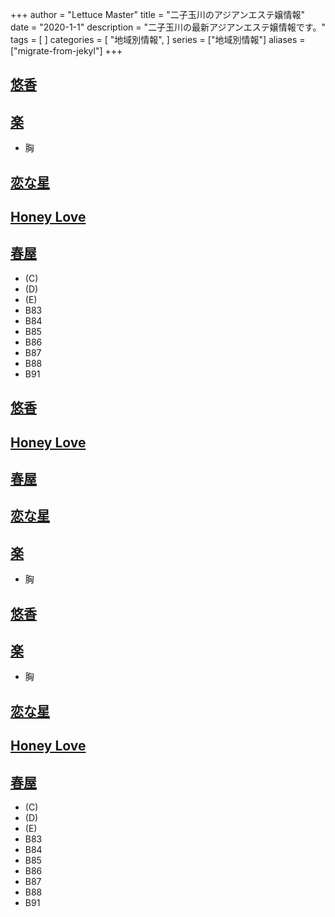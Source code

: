 +++
author = "Lettuce Master"
title = "二子玉川のアジアンエステ嬢情報"
date = "2020-1-1"
description = "二子玉川の最新アジアンエステ嬢情報です。"
tags = [
]
categories = [
    "地域別情報",
]
series = ["地域別情報"]
aliases = ["migrate-from-jekyl"]
+++

## [悠香](http://tennshinonamida.xyz/)
## [楽](http://rk.hccg.work/)
- 胸
## [恋な星](http://koihoshi.agomaj.com/)
## [Honey Love](http://chishituyop.xyz/)
## [春屋](https://haruya.xyz.mn/)
- (C)
- (D)
- (E)
- B83
- B84
- B85
- B86
- B87
- B88
- B91
## [悠香](http://tennshinonamida.xyz/)
## [Honey Love](http://chishituyop.xyz/)
## [春屋](https://haruya.xyz.mn/)
## [恋な星](http://koihoshi.agomaj.com/)
## [楽](http://rk.hccg.work/)
- 胸
## [悠香](http://tennshinonamida.xyz/)
## [楽](http://rk.hccg.work/)
- 胸
## [恋な星](http://koihoshi.agomaj.com/)
## [Honey Love](http://chishituyop.xyz/)
## [春屋](https://haruya.xyz.mn/)
- (C)
- (D)
- (E)
- B83
- B84
- B85
- B86
- B87
- B88
- B91
